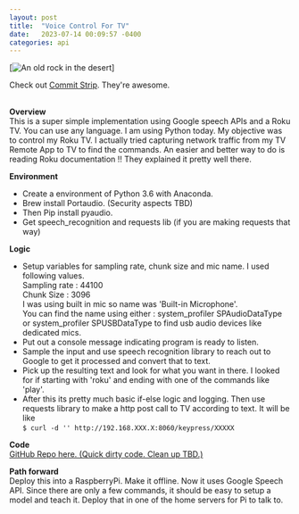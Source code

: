 ```yaml
---
layout: post
title:  "Voice Control For TV"
date:   2023-07-14 00:09:57 -0400
categories: api
---
```


[![An old rock in the desert](https://www.commitstrip.com/wp-content/uploads/2020/04/Strip-Covid19-5-650-finalenglish-1.jpg "Shiprock, New Mexico by Beau Rogers")]  

Check out [Commit Strip](https://www.commitstrip.com/en/2020/04/16/a-story-of-duplicate-code/). They're awesome.  
&nbsp;

**Overview**  
This is a super simple implementation using Google speech APIs and a Roku TV. You can use any language. I am using Python today. My objective was to control my Roku TV. I actually tried capturing network traffic from my TV Remote App to TV to find the commands. An easier and better way to do is reading Roku documentation !! They explained it pretty well there.  

**Environment**    
- Create a environment of Python 3.6 with Anaconda.  
- Brew install Portaudio. (Security aspects TBD)  
- Then Pip install pyaudio.  
- Get speech_recognition and requests lib (if you are making requests that way)  

**Logic**  
 - Setup variables for sampling rate, chunk size and mic name. I used following values.  
    Sampling rate : 44100  
    Chunk Size : 3096  
    I was using built in mic so name was 'Built-in Microphone'.  
    You can find the name using either : system_profiler SPAudioDataType or
system_profiler SPUSBDataType to find usb audio devices like dedicated mics.  
- Put out a console message indicating program is ready to listen.  
- Sample the input and use speech recognition library to reach out to Google to get it processed and convert that to text.  
- Pick up the resulting text and look for what you want in there. I looked for if starting with 'roku' and ending with one of the commands like 'play'.  
- After this its pretty much basic if-else logic and logging. Then use requests library to make a http post call to TV according to text. It will be like  
`$ curl -d '' http://192.168.XXX.X:8060/keypress/XXXXX  `

**Code**  
[GitHub Repo here. (Quick dirty code. Clean up TBD.)](https://github.com/hari7190/VoiceControlledRokuTv)

**Path forward**  
Deploy this into a RaspberryPi.
Make it offline. Now it uses Google Speech API. Since there are only a few commands, it should be easy to setup a model and teach it. Deploy that in one of the home servers for Pi to talk to.